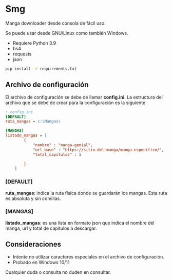 # Smg
Manga downloader desde consola de fácil uso.

Se puede usar desde GNU/Linux como también Windows.

* Requiere Python 3.9
* bs4
* requests
* json

```bash
pip install -r requirements.txt
```

## Archivo de configuración
El archivo de configuración se debe de llamar **config.ini**.
La estructura del archivo que se debe de crear para la configuración es la siguiente
```ini
; config.ini
[DEFAULT]
ruta_mangas = c:\Mangas\

[MANGAS]
listado_mangas = [
        {
            "nombre" : "manga-genial",
            "url_base" : "https://sitio-del-manga/manga-especifico/",
            "total_capitulos" : 1

        }
    ]
```
### [DEFAULT]
**ruta_mangas**: indica la ruta física donde se guardarán los mangas. Esta ruta es absoluta y sin comillas.

### [MANGAS]

**listado_mangas**: es una lista en formato json que indica el nombre del manga, url y total de capítulos a descargar.

## Consideraciones
* Intente no utilizar caracteres especiales en el archivo de configuración.
* Probado en Windows 10/11


Cualquier duda o consulta no duden en consultar.

